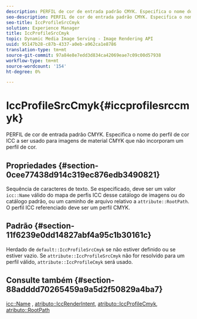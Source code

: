 ```yaml
---
description: PERFIL de cor de entrada padrão CMYK. Especifica o nome do perfil de cor ICC a ser usado para imagens de material CMYK que não incorporam um perfil de cor.
seo-description: PERFIL de cor de entrada padrão CMYK. Especifica o nome do perfil de cor ICC a ser usado para imagens de material CMYK que não incorporam um perfil de cor.
seo-title: IccProfileSrcCmyk
solution: Experience Manager
title: IccProfileSrcCmyk
topic: Dynamic Media Image Serving - Image Rendering API
uuid: 95147b28-c87b-4337-a0eb-a962ca1e8786
translation-type: tm+mt
source-git-commit: 97a84e8e7edd3d834ca42069eae7c09c00d57938
workflow-type: tm+mt
source-wordcount: '154'
ht-degree: 0%

---
```



# IccProfileSrcCmyk{#iccprofilesrccmyk}

PERFIL de cor de entrada padrão CMYK. Especifica o nome do perfil de cor ICC a ser usado para imagens de material CMYK que não incorporam um perfil de cor.

## Propriedades {#section-0cee77438d914c319ec876edb3490821}

Sequência de caracteres de texto. Se especificado, deve ser um valor `icc::Name` válido do mapa de perfis ICC desse catálogo de imagens ou do catálogo padrão, ou um caminho de arquivo relativo a `attribute::RootPath`. O perfil ICC referenciado deve ser um perfil CMYK.

## Padrão {#section-11f6239e0dd14827abf4a95c1b30161c}

Herdado de `default::IccProfileSrcCmyk` se não estiver definido ou se estiver vazio. Se `attribute::IccProfileSrcCmyk` não for resolvido para um perfil válido, `attribute::IccProfileCmyk` será usado.

## Consulte também {#section-88adddd70265459a9a5d2f50829a4ba7}

[icc::Name](../../../../../ir-api/material-cat/image-rendering-api-ref/c-ir-material-catalog/c-ir-icc-profile-map-reference/r-ir-name-icc.md#reference-7a293ede360e433782575f8f6a562ac2) ,  [atributo::IccRenderIntent](../../../../../ir-api/material-cat/image-rendering-api-ref/c-ir-material-catalog/c-ir-attributes-reference/r-ir-iccrenderintent.md#reference-3b80b7a4c25545a593c5076f318b5c40),  [atributo::IccProfileCmyk](../../../../../ir-api/material-cat/image-rendering-api-ref/c-ir-material-catalog/c-ir-attributes-reference/r-ir-iccprofilecmyk.md#reference-55aead2d924847ffbd1be4c46add7127),  [atributo::RootPath](../../../../../ir-api/material-cat/image-rendering-api-ref/c-ir-material-catalog/c-ir-attributes-reference/r-ir-rootpath.md#reference-a4d7c96b62e14fcbad1740c702f160f3)
